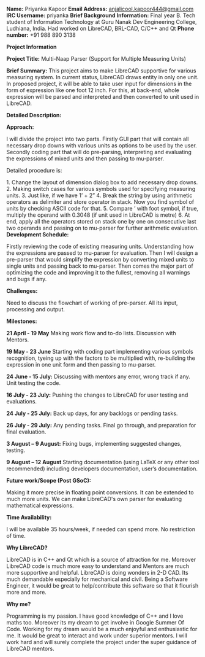 <b>Name:</b> Priyanka Kapoor
<b>Email Address:</b> anjalicool.kapoor444@gmail.com
<b>IRC Username:</b> priyanka
<b>Brief Background Information:</b>
Final year B. Tech student of Information Technology at Guru Nanak Dev
Engineering College, Ludhiana, India.
Had worked on LibreCAD, BRL-CAD, C/C++ and Qt
<b>Phone number:</b> +91 988 890 3138

<b>Project Information</b>

<b>Project Title:</b> Multi-Naap Parser (Support for Multiple Measuring
Units)

<b>Brief Summary:</b> This project aims to make LibreCAD supportive for
various measuring system. In current status, LibreCAD draws entity in
only one unit. In proposed project, it will be able to take user input
for dimensions in the form of expression like one foot 12 inch. For
this, at back-end, whole expression will be parsed and interpreted and
then converted to unit used in LibreCAD.

<b>Detailed Description:</b>

<b>Approach:</b>

I will divide the project into two parts. Firstly GUI part that will
contain all necessary drop downs with various units as options to be
used by the user. Secondly coding part that will do pre-parsing,
interpreting and evaluating the expressions of mixed units and then
passing to mu-parser.

Detailed procedure is:

1\. Change the layout of dimension dialog box to add necessary drop
downs.
2. Making switch cases for various symbols used for specifying measuring
units.
3. Just like, if we have 1’ + 2”
4. Break the string by using arithmetic operators as delimiter and store
operator in stack. Now you find symbol of units by checking ASCII code
for that.
5. Compare ’ with foot symbol, if true, multiply the operand with 0.3048
(if unit used in LibreCAD is metre)
6. At end, apply all the operators stored on stack one by one on
consecutive last two operands and passing on to mu-parser for further
arithmetic evaluation.
<b>Development Schedule:</b>

Firstly reviewing the code of existing measuring units. Understanding
how the expressions are passed to mu-parser for evaluation. Then I will
design a pre-parser that would simplify the expression by converting
mixed units to single units and passing back to mu-parser. Then comes
the major part of optimizing the code and improving it to the fullest,
removing all warnings and bugs if any.

<b>Challenges:</b>

Need to discuss the flowchart of working of pre-parser. All its input,
processing and output.

<b>Milestones:</b>

<b>21 April - 19 May</b> Making work flow and to-do lists. Discussion
with Mentors.

<b>19 May - 23 June</b> Starting with coding part implementing various
symbols recognition, tyeing up with the factors to be multiplied with,
re-building the expression in one unit form and then passing to
mu-parser.

<b>24 June - 15 July:</b> Discussing with mentors any error, wrong track
if any. Unit testing the code.

<b>16 July - 23 July:</b> Pushing the changes to LibreCAD for user
testing and evaluations.

<b>24 July - 25 July:</b> Back up days, for any backlogs or pending
tasks.

<b>26 July - 29 July:</b> Any pending tasks. Final go through, and
preparation for final evaluation.

<b>3 August – 9 August:</b> Fixing bugs, implementing suggested changes,
testing.

<b>9 August – 12 August </b> Starting documentation (using LaTeX or any
other tool recommended) including developers documentation, user’s
documentation.

<b>Future work/Scope (Post GSoC):</b>

Making it more precise in floating point conversions. It can be extended
to much more units. We can make LibreCAD's own parser for evaluating
mathematical expressions.

<b>Time Availability:</b>

I will be available 35 hours/week, if needed can spend more. No
restriction of time.

<b>Why LibreCAD?</b>

LibreCAD is in C++ and Qt which is a source of attraction for me.
Moreover LibreCAD code is much more easy to understand and Mentors are
much more supportive and helpful. LibreCAD is doing wonders in 2-D CAD.
Its much demandable especially for mechanical and civil. Being a
Software Engineer, it would be great to help/contribute this software so
that it flourish more and more.

<b>Why me?</b>

Programming is my passion. I have good knowledge of C++ and I love maths
too. Moreover its my dream to get involve in Google Summer Of Code.
Working for my dream would be a much enjoyful and enthusiastic for me.
It would be great to interact and work under superior mentors. I will
work hard and will surely complete the project under the super guidance
of LibreCAD mentors.